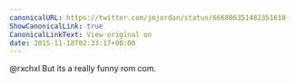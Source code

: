 ```yaml
---
canonicalURL: https://twitter.com/jmjordan/status/666806351482351618
ShowCanonicalLink: true
CanonicalLinkText: View original on
date: 2015-11-18T02:33:17+00:00
---
```

@rxchxl But its a really funny rom com.